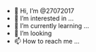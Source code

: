 - 👋 Hi, I’m @27072017
- 👀 I’m interested in ...
- 🌱 I’m currently learning ...
- 💞️ I’m looking 
- 📫 How to reach me ...

<!---
27072017/27072017 is a ✨ special ✨ repository because its `README.md` (this file) appears on your GitHub profile.
You can click the Preview link to take a look at your changes.
--->
